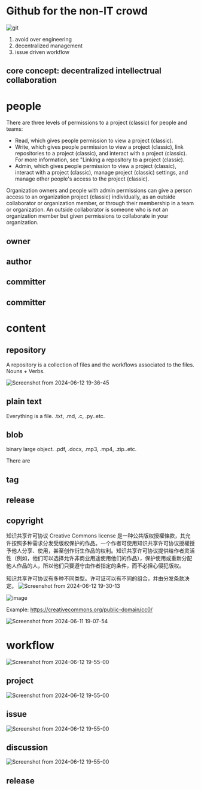 # Github for the non-IT crowd
![git](https://github.com/yuqiulin2022/opencall2024/assets/120733017/8eb6c7b8-6672-403a-a9e9-57fc0312cad8)

1. avoid over engineering
2. decentralized management
3. issue driven workflow

## core concept: decentralized intellectrual collaboration


# people
There are three levels of permissions to a project (classic) for people and teams:

   * Read, which gives people permission to view a project (classic).
   * Write, which gives people permission to view a project (classic), link repositories to a project (classic), and interact with a project (classic). For more information, see "Linking a repository to a project (classic).
   * Admin, which gives people permission to view a project (classic), interact with a project (classic), manage project (classic) settings, and manage other people's access to the project (classic).

Organization owners and people with admin permissions can give a person access to an organization project (classic) individually, as an outside collaborator or organization member, or through their membership in a team or organization. An outside collaborator is someone who is not an organization member but given permissions to collaborate in your organization.
## owner
## author
## committer
## committer

# content
## repository
A repository is a collection of files and the workflows associated to the files.
Nouns + Verbs.

![Screenshot from 2024-06-12 19-36-45](https://github.com/yuqiulin2022/opencall2024/assets/120733017/a59d9852-e7d0-49af-a868-216322210eb9)

## plain text

Everything is a file.
.txt, .md, .c, .py..etc.

## blob
binary large object.
.pdf, .docx, .mp3, .mp4, .zip..etc.

There are 
## tag
## release
## copyright
知识共享许可协议 Creative Commons license 是一种公共版权授權條款，其允许按照多种需求分发受版权保护的作品。一个作者可使用知识共享许可协议授權授予他人分享、使用，甚至创作衍生作品的权利。知识共享许可协议提供给作者灵活性（例如，他们可以选择允许非商业用途使用他们的作品），保护使用或重新分配他人作品的人，所以他们只要遵守由作者指定的条件，而不必担心侵犯版权。

知识共享许可协议有多种不同类型。许可证可以有不同的组合，并由分发条款决定。 
![Screenshot from 2024-06-12 19-30-13](https://github.com/yuqiulin2022/opencall2024/assets/120733017/085b139d-b0ea-4583-9566-d2b657e49b5e)

![image](https://github.com/yuqiulin2022/opencall2024/assets/120733017/cdfbb110-8c2e-4c72-99a1-23cc213646f1)

Example: https://creativecommons.org/public-domain/cc0/ 

![Screenshot from 2024-06-11 19-07-54](https://github.com/yuqiulin2022/opencall2024/assets/120733017/5913630a-804b-43b8-902b-bb26f7eae2da)
# workflow
![Screenshot from 2024-06-12 19-55-00](https://github.com/yuqiulin2022/opencall2024/assets/120733017/f9ade0cc-0f55-4368-b5c2-c6fb05448fd4)

## project
![Screenshot from 2024-06-12 19-55-00](https://github.com/yuqiulin2022/opencall2024/assets/120733017/c2476237-d390-4147-b11b-eaeedf8dcbb0)

## issue
![Screenshot from 2024-06-12 19-55-00](https://github.com/yuqiulin2022/opencall2024/assets/120733017/54cc0a48-7af4-4c1e-aeec-1328cd86c4fe)

## discussion
![Screenshot from 2024-06-12 19-55-00](https://github.com/yuqiulin2022/opencall2024/assets/120733017/c2757df0-3ca8-4498-9e80-bb959aeef624)

## release


